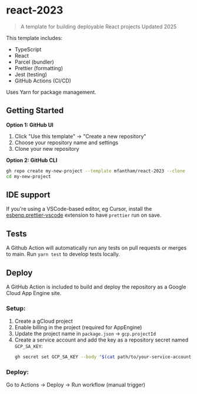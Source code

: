 # react-2023

> A template for building deployable React projects
> Updated 2025

This template includes:

- TypeScript
- React
- Parcel (bundler)
- Prettier (formatting)
- Jest (testing)
- GitHub Actions (CI/CD)

Uses Yarn for package management.

## Getting Started

**Option 1: GitHub UI**

1. Click "Use this template" → "Create a new repository"
2. Choose your repository name and settings
3. Clone your new repository

**Option 2: GitHub CLI**

```bash
gh repo create my-new-project --template mfantham/react-2023 --clone
cd my-new-project
```

## IDE support

If you're using a VSCode-based editor, eg Cursor, install the
[esbenp.prettier-vscode](https://marketplace.visualstudio.com/items?itemName=esbenp.prettier-vscode)
extension to have `prettier` run on save.

## Tests

A Github Action will automatically run any tests on pull requests or merges to main. Run `yarn test` to develop tests locally.

## Deploy

A GitHub Action is included to build and deploy the repository as a Google
Cloud App Engine site.

### Setup:

1. Create a gCloud project
2. Enable billing in the project (required for AppEngine)
3. Update the project name in `package.json` → `gcp.projectId`
4. Create a service account and add the key as a repository secret named `GCP_SA_KEY`:
   ```bash
   gh secret set GCP_SA_KEY --body "$(cat path/to/your-service-account-key.json)"
   ```

### Deploy:

Go to Actions → Deploy → Run workflow (manual trigger)
